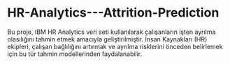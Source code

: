 # HR-Analytics---Attrition-Prediction
Bu proje, IBM HR Analytics veri seti kullanılarak çalışanların işten ayrılma olasılığını tahmin etmek amacıyla geliştirilmiştir. İnsan Kaynakları (HR) ekipleri, çalışan bağlılığını artırmak ve ayrılma risklerini önceden belirlemek için bu tür tahmin modellerinden faydalanabilir.
